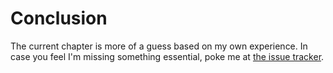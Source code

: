 # Conclusion

The current chapter is more of a guess based on my own experience. In case you feel I'm missing something essential, poke me at [the issue tracker](https://github.com/bebraw/survive-js/issues).